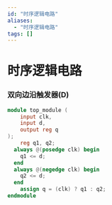 ```yaml
---
id: "时序逻辑电路"
aliases:
  - "时序逻辑电路"
tags: []
---
```


# 时序逻辑电路

### 双向边沿触发器(D)

```verilog
module top_module (
    input clk,
    input d,
    output reg q
);
    reg q1, q2;
  always @(posedge clk) begin
    q1 <= d;
  end
  always @(negedge clk) begin
    q2 <= d;
  end
    assign q = (clk) ? q1 : q2;
endmodule
```

###
